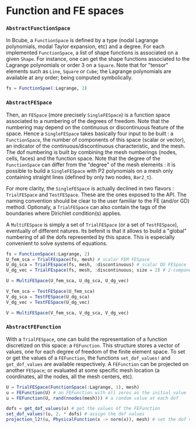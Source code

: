 # Function and FE spaces

### `AbstractFunctionSpace`

In Bcube, a `FunctionSpace` is defined by a type (nodal Lagrange polynomials, modal Taylor expansion, etc) and a degree. For each implemented `FunctionSpace`, a list of shape functions is associated on a given `Shape`. For instance, one can get the shape functions associated to the Lagrange polynomials or order 3 on a `Square`. Note that for "tensor" elements such as `Line`, `Square` or `Cube`; the Lagrange polynomials are available at any order; being computed symbolically.

```julia
fs = FunctionSpae(:Lagrange, 2)
```

### `AbstractFESpace`

Then, an `FESpace` (more precisely `SingleFESpace`) is a function space associated to a numbering of the degrees of freedom. Note that the numbering may depend on the continuous or discontinuous feature of the space. Hence a `SingleFESpace` takes basically four input to be built : a `FunctionSpace`, the number of components of this space (scalar or vector), an indicator of the continuous/discontinuous characteristic, and the mesh. The dof numbering is built by combining the mesh numberings (nodes, cells, faces) and the function space. Note that the degree of the `FunctionSpace` can differ from the "degree" of the mesh elements : it is possible to build a `SingleFESpace` with P2 polynomials on a mesh only containing straight lines (defined by only two nodes, `Bar2_t`). 

For more clarity, the `SingleFESpace` is actually declined in two flavors : `TrialFESpace` and `TestFESpace`. These are the ones exposed to the API. The naming convention should be clear to the user familiar to the FE (and/or GD) method. Optionaly, a `TrialFESpace` can also contain the tags of the boundaries where Dirichlet condition(s) applies.

A `MultiFESpace` is simply a set of `TrialFESpace` (or a set of `TestFESpace`), eventually of different natures. Its befenit is that it allows to build a "global" numbering of all the dofs represented by this space. This is especially convenient to solve systems of equations.

```julia
fs = FunctionSpace(:Lagrange, 2)
U_fem_sca = TrialFEspace(fs, mesh) # scalar FEM FESpace
U_dg_sca = TrialFEspace(fs, mesh, :discontinuous) # scalar DG FESpace
U_dg_vec = TrialFEspace(fs, mesh, :discontinuous; size = 2) # 2-components DG FESpace

U = MultiFESpace(U_fem_sca, U_dg_sca, U_dg_vec)

V_fem_sca = TestFESpace(U_fem_sca)
V_dg_sca = TestFESpace(U_dg_sca)
V_dg_vec = TestFESpace(U_dg_vec)

V = MultiFESpace(V_fem_sca, V_dg_sca, V_dg_vec)
```

### `AbstractFEFunction`

With a `TrialFESpace`, one can build the representation of a function discretized on this space: a `FEFunction`. This structure stores a vector of values, one for each degree of freedom of the finite element space. To set or get the values of a `FEFunction`, the functions `set_dof_values!` and `get_dof_values` are available respectively. A `FEFunction` can be projected on another `FESpace`; or evaluated at some specific mesh location (a coordinates, all the nodes, all the mesh centers, etc).

```julia
U = TrialFESpace(FunctionSpace(:Lagrange, 1), mesh)
u = FEFunction(U) # an FEFunction with all zeros as the initial value
u = FEFunction(U, rand(nnodes(mesh))) # a random value at each dof

dofs = get_dof_values(u) # get the values of the FEFunction
set_dof_values!(u, 2. * dofs) # assign the dof values
projection_l2!(u, PhysicalFunction(x -> norm(x)), mesh) # set the dof values using an L2 projection
```
